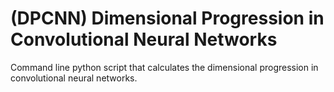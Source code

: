 # (DPCNN) Dimensional Progression in Convolutional Neural Networks
Command line python script that calculates the dimensional progression in convolutional neural networks.


